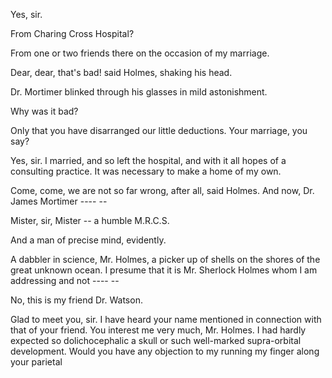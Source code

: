 Yes, sir.

From Charing Cross Hospital?

From one or two friends there on the occasion of my marriage.

Dear, dear, that's bad! said Holmes, shaking his head.

Dr. Mortimer blinked through his glasses in mild astonishment.

Why was it bad?

Only that you have disarranged our little deductions. Your marriage,
you say?

Yes, sir. I married, and so left the hospital, and with it all hopes
of a consulting practice. It was necessary to make a home of my own.

Come, come, we are not so far wrong, after all, said Holmes. And
now, Dr. James Mortimer \-\-\-\- -- 

Mister, sir, Mister -- a humble M.R.C.S.

And a man of precise mind, evidently.

A dabbler in science, Mr. Holmes, a picker up of shells on the shores
of the great unknown ocean. I presume that it is Mr. Sherlock Holmes
whom I am addressing and not \-\-\-\- -- 

No, this is my friend Dr. Watson.

Glad to meet you, sir. I have heard your name mentioned in connection
with that of your friend. You interest me very much, Mr. Holmes. I had
hardly expected so dolichocephalic a skull or such well-marked
supra-orbital development. Would you have any objection to my running my
finger along your parietal
